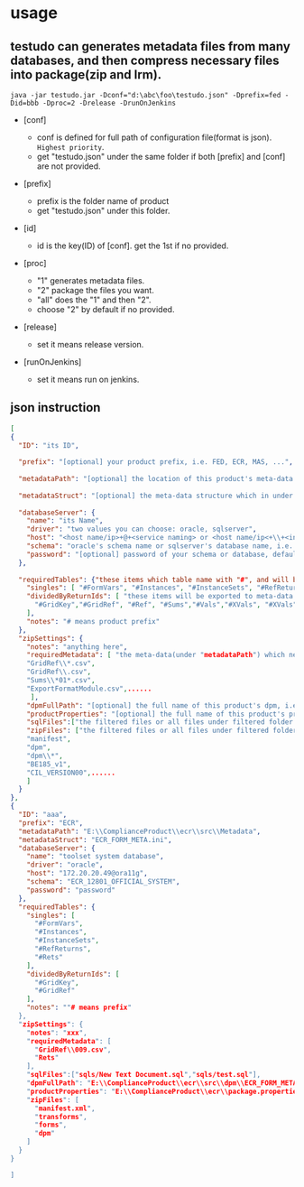 usage 
===
testudo can generates metadata files from many databases, and then compress necessary files into package(zip and lrm).
------
	java -jar testudo.jar -Dconf="d:\abc\foo\testudo.json" -Dprefix=fed -Did=bbb -Dproc=2 -Drelease -DrunOnJenkins

* [conf]
	* conf is defined for full path of configuration file(format is json). `Highest priority`.
	* get "testudo.json" under the same folder if both [prefix] and [conf] are not provided.
	
* [prefix]
	* prefix is the folder name of product
	* get "testudo.json" under this folder.
    
* [id]
	* id is the key(ID) of [conf]. get the 1st if no provided.

* [proc]
	* "1" generates metadata files.
	* "2" package the files you want.
	* "all" does the "1" and then "2".
	* choose "2"  by default if no provided.
    
* [release]
	* set it means release version. 

* [runOnJenkins]
	* set it means run on jenkins. 

json instruction
-------------------------------------------

```json
[
{
  "ID": "its ID",
  
  "prefix": "[optional] your product prefix, i.e. FED, ECR, MAS, ...",
  
  "metadataPath": "[optional] the location of this product's meta-data folder, and which is followed product folder structure, i.e. E:\\ComplianceProduct\\fed\\src\\Metadata",
  
  "metadataStruct": "[optional] the meta-data structure which in under "metadataPath", i.e.FED_FORM_META.ini",
  
  "databaseServer": {
    "name": "its Name",
    "driver": "two values you can choose: oracle, sqlserver",
    "host": "<host name/ip>+@+<service naming> or <host name/ip<+\\+<instance name>, i.e. 172.20.20.49@ora11g, 172.20.20.57\\sql2012",
    "schema": "oracle's schema name or sqlserver's database name, i.e. ECR_12801_OFFICIAL_SYSTEM",
    "password": "[optional] password of your schema or database, default value is password."
  },
  
  "requiredTables": {"these items which table name with "#", and will be exported to meta-data folder, their exported files' name is table name without #",
    "singles": [ "#FormVars", "#Instances", "#InstanceSets", "#RefReturns", "#Rets" ],
    "dividedByReturnIds": [ "these items will be exported to meta-data folder and will be divided by returnId, their exported files' name is table name(without #) with returnId suffixed",
      "#GridKey","#GridRef", "#Ref", "#Sums","#Vals","#XVals", "#XVals", ......
    ],
    "notes": "# means product prefix"
  },
  "zipSettings": {
    "notes": "anything here",
    "requiredMetadata": [ "the meta-data(under "metadataPath") which need to imported to dpm, make sure they are all csv",
    "GridRef\\*.csv",
    "GridRef\\.csv",
    "Sums\\*01*.csv",
    "ExportFormatModule.csv",......
     ],
    "dpmFullPath": "[optional] the full name of this product's dpm, i.e. E:\\ComplianceProduct\\fed\\src\\dpm\\FED_FORM_META.accdb",
    "productProperties": "[optional] the full name of this product's properties. i.e. E:\\ComplianceProduct\\fed\\package.properties",
    "sqlFiles":["the filtered files or all files under filtered folder will be executed in dpmFullPath"],
    "zipFiles": ["the filtered files or all files under filtered folder will be packaged",
    "manifest", 
    "dpm",
    "dpm\\*",
    "BE185_v1",
    "CIL_VERSION00",......
    ]
  }
},
{
  "ID": "aaa",
  "prefix": "ECR",
  "metadataPath": "E:\\ComplianceProduct\\ecr\\src\\Metadata",
  "metadataStruct": "ECR_FORM_META.ini",
  "databaseServer": {
    "name": "toolset system database",
    "driver": "oracle",
    "host": "172.20.20.49@ora11g",
    "schema": "ECR_12801_OFFICIAL_SYSTEM",
    "password": "password"
  },
  "requiredTables": {
    "singles": [
      "#FormVars",
      "#Instances",
      "#InstanceSets",
      "#RefReturns",
      "#Rets"
    ],
    "dividedByReturnIds": [
      "#GridKey",
      "#GridRef"
    ],
    "notes": ""# means prefix"
  },
  "zipSettings": {
    "notes": "xxx",
    "requiredMetadata": [
      "GridRef\\009.csv",
      "Rets"
    ],
    "sqlFiles":["sqls/New Text Document.sql","sqls/test.sql"],
    "dpmFullPath": "E:\\ComplianceProduct\\ecr\\src\\dpm\\ECR_FORM_META.accdb",
    "productProperties": "E:\\ComplianceProduct\\ecr\\package.properties",
    "zipFiles": [
      "manifest.xml",
      "transforms",
      "forms",
      "dpm"
    ]
  }
}

]
```
